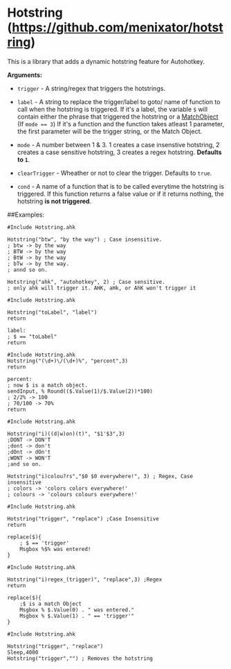 Hotstring (https://github.com/menixator/hotstring)
===
This is a library that adds a dynamic hotstring feature for Autohotkey.

**Arguments:**

- `trigger` - A string/regex that triggers the hotstrings.
- `label` - A string to replace the trigger/label to goto/ name of function to call when the hotstring is triggered.
			If it's a label, the variable `$` will contain either the phrase that triggered the hotstring or a [MatchObject](http://ahkscript.org/docs/commands/RegExMatch.htm#MatchObject) (If `mode == 3`)
			If it's a function and the function takes atleast 1 parameter, the first parameter will be the trigger string, or the Match Object.

- `mode` - A number between 1 & 3. 1 creates a case insenstive hotstring, 2 creates a case sensitive hotstring, 3 creates a regex hotstring. **Defaults to `1`**.
- `clearTrigger` - Wheather or not to clear the trigger. Defaults to `true`.
- `cond` - A name of a function that is to be called everytime the hotstring is triggered. If this function returns a false value or if it returns nothing, the hotstring **is not triggered**.

##Examples:
```autohotkey
#Include Hotstring.ahk

Hotstring("btw", "by the way") ; Case insensitive.
; btw -> by the way
; BTW -> by the way
; BtW -> by the way
; bTw -> by the way.
; annd so on.

Hotstring("ahk", "autohotkey", 2) ; Case sensitive. 
; only ahk will trigger it. AHK, aHk, or AhK won't trigger it
```

```autohotkey
#Include Hotstring.ahk

Hotstring("toLabel", "label")
return

label:
; $ == "toLabel"
return

```

```autohotkey
#Include Hotstring.ahk
Hotstring("(\d+)\/(\d+)%", "percent",3)
return

percent:
; now $ is a match object.
sendInput, % Round(($.Value(1)/$.Value(2))*100)
; 2/2% -> 100
; 70/100 -> 70%
return
```

```autohotkey
#Include Hotstring.ahk

Hotstring("i)((d|w)on)(t)", "$1'$3",3) 
;DONT -> DON'T
;dont -> don't
;dOnt -> dOn't
;WONT -> WON'T
;and so on.

Hotstring("i)colou?rs","$0 $0 everywhere!", 3) ; Regex, Case insensitive
; colors -> 'colors colors everywhere!'
; colours -> 'colours colours everywhere!'

```

```autohotkey
#Include Hotstring.ahk

Hotstring("trigger", "replace") ;Case Insensitive
return

replace($){
	; $ == 'trigger'
	Msgbox %$% was entered!
}
```

```autohotkey
#Include Hotstring.ahk

Hotstring("i)regex_(trigger)", "replace",3) ;Regex
return

replace($){
	;$ is a match Object
	Msgbox % $.Value(0) . " was entered."
	Msgbox % $.Value(1) . " == 'trigger'"
}
```

```autohotkey
#Include Hotstring.ahk

Hotstring("trigger", "replace")
Sleep,4000
Hotstring("trigger","") ; Removes the hotstring
```

